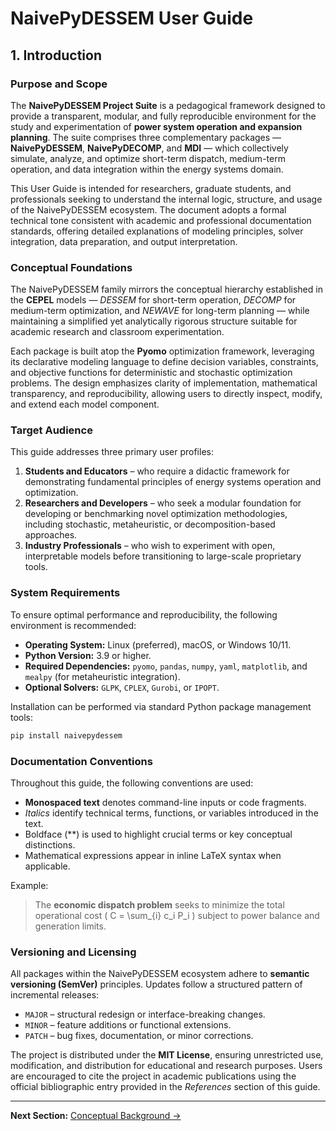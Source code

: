 # NaivePyDESSEM User Guide

## 1. Introduction

### Purpose and Scope

The **NaivePyDESSEM Project Suite** is a pedagogical framework designed to provide a transparent, modular, and fully reproducible environment for the study and experimentation of **power system operation and expansion planning**. The suite comprises three complementary packages — **NaivePyDESSEM**, **NaivePyDECOMP**, and **MDI** — which collectively simulate, analyze, and optimize short-term dispatch, medium-term operation, and data integration within the energy systems domain.

This User Guide is intended for researchers, graduate students, and professionals seeking to understand the internal logic, structure, and usage of the NaivePyDESSEM ecosystem. The document adopts a formal technical tone consistent with academic and professional documentation standards, offering detailed explanations of modeling principles, solver integration, data preparation, and output interpretation.

### Conceptual Foundations

The NaivePyDESSEM family mirrors the conceptual hierarchy established in the **CEPEL** models — *DESSEM* for short-term operation, *DECOMP* for medium-term optimization, and *NEWAVE* for long-term planning — while maintaining a simplified yet analytically rigorous structure suitable for academic research and classroom experimentation.

Each package is built atop the **Pyomo** optimization framework, leveraging its declarative modeling language to define decision variables, constraints, and objective functions for deterministic and stochastic optimization problems. The design emphasizes clarity of implementation, mathematical transparency, and reproducibility, allowing users to directly inspect, modify, and extend each model component.

### Target Audience

This guide addresses three primary user profiles:

1. **Students and Educators** – who require a didactic framework for demonstrating fundamental principles of energy systems operation and optimization.
2. **Researchers and Developers** – who seek a modular foundation for developing or benchmarking novel optimization methodologies, including stochastic, metaheuristic, or decomposition-based approaches.
3. **Industry Professionals** – who wish to experiment with open, interpretable models before transitioning to large-scale proprietary tools.

### System Requirements

To ensure optimal performance and reproducibility, the following environment is recommended:

* **Operating System:** Linux (preferred), macOS, or Windows 10/11.
* **Python Version:** 3.9 or higher.
* **Required Dependencies:** `pyomo`, `pandas`, `numpy`, `yaml`, `matplotlib`, and `mealpy` (for metaheuristic integration).
* **Optional Solvers:** `GLPK`, `CPLEX`, `Gurobi`, or `IPOPT`.

Installation can be performed via standard Python package management tools:

```bash
pip install naivepydessem
```

### Documentation Conventions

Throughout this guide, the following conventions are used:

* **Monospaced text** denotes command-line inputs or code fragments.
* *Italics* identify technical terms, functions, or variables introduced in the text.
* Boldface (\*\*) is used to highlight crucial terms or key conceptual distinctions.
* Mathematical expressions appear in inline LaTeX syntax when applicable.

Example:

> The **economic dispatch problem** seeks to minimize the total operational cost ( C = \\sum_{i} c_i P_i ) subject to power balance and generation limits.

### Versioning and Licensing

All packages within the NaivePyDESSEM ecosystem adhere to **semantic versioning (SemVer)** principles. Updates follow a structured pattern of incremental releases:

* `MAJOR` – structural redesign or interface-breaking changes.
* `MINOR` – feature additions or functional extensions.
* `PATCH` – bug fixes, documentation, or minor corrections.

The project is distributed under the **MIT License**, ensuring unrestricted use, modification, and distribution for educational and research purposes. Users are encouraged to cite the project in academic publications using the official bibliographic entry provided in the *References* section of this guide.

---

**Next Section:** [Conceptual Background →]()
